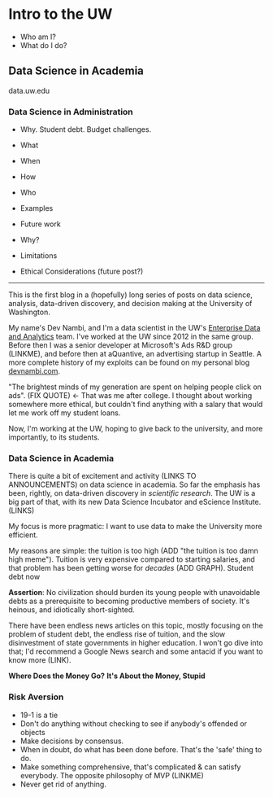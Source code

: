 # Intro to the UW

* Who am I?
* What do I do?

## Data Science in Academia

data.uw.edu

### Data Science in Administration

* Why. Student debt. Budget challenges. 
* What 
* When
* How
* Who


* Examples
* Future work
* Why?
* Limitations
* Ethical Considerations (future post?)

------------------------------------------------------------------------


This is the first blog in a (hopefully) long series of posts on data science, analysis, data-driven discovery, and decision making at the University of Washington.

My name's Dev Nambi, and I'm a data scientist in the UW's [Enterprise Data and Analytics](LINKME) team. I've worked at the UW since 2012 in the same group. Before then I was a senior developer at Microsoft's Ads R&D group (LINKME), and before then at aQuantive, an advertising startup in Seattle. A more complete history of my exploits can be found on my personal blog [devnambi.com](http://devnambi.com). 

"The brightest minds of my generation are spent on helping people click on ads". (FIX QUOTE) <- That was me after college. I thought about working somewhere more ethical, but couldn't find anything with a salary that would let me work off my student loans.

Now, I'm working at the UW, hoping to give back to the university, and more importantly, to its students. 

### Data Science in Academia

There is quite a bit of excitement and activity (LINKS TO ANNOUNCEMENTS) on data science in academia. So far the emphasis has been, rightly, on data-driven discovery in *scientific research*. The UW is a big part of that, with its new Data Science Incubator and eScience Institute. (LINKS)

My focus is more pragmatic: I want to use data to make the University more efficient.



My reasons are simple: the tuition is too high (ADD "the tuition is too damn high meme"). Tuition is very expensive compared to starting salaries, and that problem has been getting worse for *decades* (ADD GRAPH). Student debt now 

**Assertion**: No civilization should burden its young people with unavoidable debts as a prerequisite to becoming productive members of society. It's heinous, and idiotically short-sighted.


There have been endless news articles on this topic, mostly focusing on the problem of student debt, the endless rise of tuition, and the slow disinvestment of state governments in higher education. I won't go dive into that; I'd recommend a Google News search and some antacid if you want to know more (LINK).

**Where Does the Money Go?**
**It's About the Money, Stupid**


### Risk Aversion

* 19-1 is a tie
* Don't do anything without checking to see if anybody's offended or objects
* Make decisions by consensus. 
* When in doubt, do what has been done before. That's the 'safe' thing to do.
* Make something comprehensive, that's complicated & can satisfy everybody. The opposite philosophy of MVP (LINKME)
* Never get rid of anything. 

